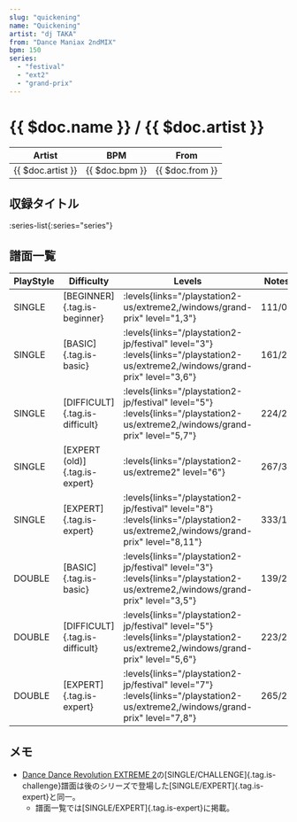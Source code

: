 ```yaml
---
slug: "quickening"
name: "Quickening"
artist: "dj TAKA"
from: "Dance Maniax 2ndMIX"
bpm: 150
series:
  - "festival"
  - "ext2"
  - "grand-prix"
---
```


# {{ $doc.name }} / {{ $doc.artist }}

|Artist|BPM|From|
|------|---|----|
|{{ $doc.artist }}|{{ $doc.bpm }}|{{ $doc.from }}|

## 収録タイトル

:series-list{:series="series"}

## 譜面一覧

|PlayStyle|Difficulty|Levels|Notes|Movie|
|---------|----------|------|-----|-----|
|SINGLE|[BEGINNER]{.tag.is-beginner}| :levels{links="/playstation2-us/extreme2,/windows/grand-prix" level="1,3"}|111/0||
|SINGLE|[BASIC]{.tag.is-basic}|<div class="field is-grouped is-grouped-multiline"> :levels{links="/playstation2-jp/festival" level="3"}  :levels{links="/playstation2-us/extreme2,/windows/grand-prix" level="3,6"}</div>|161/24||
|SINGLE|[DIFFICULT]{.tag.is-difficult}|<div class="field is-grouped is-grouped-multiline"> :levels{links="/playstation2-jp/festival" level="5"}  :levels{links="/playstation2-us/extreme2,/windows/grand-prix" level="5,7"}</div>|224/25||
|SINGLE|[EXPERT (old)]{.tag.is-expert}| :levels{links="/playstation2-us/extreme2" level="6"}|267/31||
|SINGLE|[EXPERT]{.tag.is-expert}|<div class="field is-grouped is-grouped-multiline"> :levels{links="/playstation2-jp/festival" level="8"}  :levels{links="/playstation2-us/extreme2,/windows/grand-prix" level="8,11"}</div>|333/13||
|DOUBLE|[BASIC]{.tag.is-basic}|<div class="field is-grouped is-grouped-multiline"> :levels{links="/playstation2-jp/festival" level="3"}  :levels{links="/playstation2-us/extreme2,/windows/grand-prix" level="3,5"}</div>|139/20||
|DOUBLE|[DIFFICULT]{.tag.is-difficult}|<div class="field is-grouped is-grouped-multiline"> :levels{links="/playstation2-jp/festival" level="5"}  :levels{links="/playstation2-us/extreme2,/windows/grand-prix" level="5,6"}</div>|223/21||
|DOUBLE|[EXPERT]{.tag.is-expert}|<div class="field is-grouped is-grouped-multiline"> :levels{links="/playstation2-jp/festival" level="7"}  :levels{links="/playstation2-us/extreme2,/windows/grand-prix" level="7,8"}</div>|265/21||

## メモ

- [Dance Dance Revolution EXTREME 2](/series/ext2)の[SINGLE/CHALLENGE]{.tag.is-challenge}譜面は後のシリーズで登場した[SINGLE/EXPERT]{.tag.is-expert}と同一。
  - 譜面一覧では[SINGLE/EXPERT]{.tag.is-expert}に掲載。
